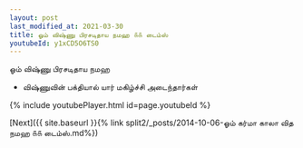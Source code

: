 ```yaml
---
layout: post
last_modified_at: 2021-03-30
title: ஓம் விஷ்ணு பிரசடிதாய நமஹ ௧௧ டைம்ஸ்
youtubeId: y1xCD5O6TS0
---
```

 
 
 ஓம் விஷ்ணு பிரசடிதாய நமஹ  
 
 -  விஷ்ணுவின் பக்தியால் யார் மகிழ்ச்சி அடைந்தார்கள் 
 
  
 
  
 
 
 
 
 
 


{% include youtubePlayer.html id=page.youtubeId %}
 
[Next]({{ site.baseurl }}{% link  split2/_posts/2014-10-06-ஓம் கர்மா காலா வித நமஹ ௧௧ டைம்ஸ்.md%})
 
